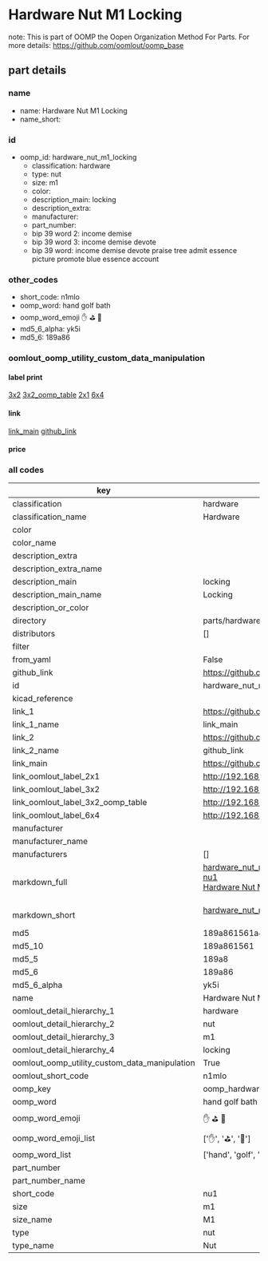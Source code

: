 # Hardware Nut M1 Locking  

note: This is part of OOMP the Oopen Organization Method For Parts. For more details: https://github.com/oomlout/oomp_base

##  part details





### name
* name: Hardware Nut M1 Locking
* name_short: 
### id
* oomp_id: hardware_nut_m1_locking
  * classification: hardware
  * type: nut
  * size: m1
  * color: 
  * description_main: locking
  * description_extra: 
  * manufacturer: 
  * part_number: 
  * bip 39 word 2: income demise
  * bip 39 word 3: income demise devote
  * bip 39 word: income demise devote praise tree admit essence picture promote blue essence account

### other_codes
* short_code: n1mlo
* oomp_word: hand golf bath
* oomp_word_emoji :hand: :golf: :bath:
* md5_6_alpha: yk5i
* md5_6: 189a86






### oomlout_oomp_utility_custom_data_manipulation
#### label print
[3x2](http://192.168.1.245:1112/?label=oomp%20yk5i)
[3x2_oomp_table](http://192.168.1.107:1112/?label=oomp%20yk5i)
[2x1](http://192.168.1.242:1112/?label=oomp%20yk5i)
[6x4](http://192.168.1.55:1112/?label=oomp%20yk5i)    

#### link

[link_main](https://github.com/oomlout/oomlout_oomp_current_version_messy/tree/main/parts/hardware_nut_m1_locking) [github_link](https://github.com/oomlout/oomlout_oomp_part_src/tree/main/parts/hardware_nut_m1_locking)                             

#### price







### all codes 
| key | value |  
| --- | --- |  
| classification | hardware |  
| classification_name | Hardware |  
| color |  |  
| color_name |  |  
| description_extra |  |  
| description_extra_name |  |  
| description_main | locking |  
| description_main_name | Locking |  
| description_or_color |   |  
| directory | parts/hardware_nut_m1_locking |  
| distributors | [] |  
| filter |  |  
| from_yaml | False |  
| github_link | https://github.com/oomlout/oomlout_oomp_part_src/tree/main/parts/hardware_nut_m1_locking |  
| id | hardware_nut_m1_locking |  
| kicad_reference |  |  
| link_1 | https://github.com/oomlout/oomlout_oomp_current_version_messy/tree/main/parts/hardware_nut_m1_locking |  
| link_1_name | link_main |  
| link_2 | https://github.com/oomlout/oomlout_oomp_part_src/tree/main/parts/hardware_nut_m1_locking |  
| link_2_name | github_link |  
| link_main | https://github.com/oomlout/oomlout_oomp_current_version_messy/tree/main/parts/hardware_nut_m1_locking |  
| link_oomlout_label_2x1 | http://192.168.1.242:1112/?label=oomp%20yk5i |  
| link_oomlout_label_3x2 | http://192.168.1.245:1112/?label=oomp%20yk5i |  
| link_oomlout_label_3x2_oomp_table | http://192.168.1.107:1112/?label=oomp%20yk5i |  
| link_oomlout_label_6x4 | http://192.168.1.55:1112/?label=oomp%20yk5i |  
| manufacturer |  |  
| manufacturer_name |  |  
| manufacturers | [] |  
| markdown_full | [hardware_nut_m1_locking](https://github.com/oomlout/oomlout_oomp_current_version_messy/tree/main/parts/hardware_nut_m1_locking)<br>[nu1](https://github.com/oomlout/oomlout_oomp_current_version_messy/tree/main/parts/hardware_nut_m1_locking)<br>[Hardware Nut M1 Locking](https://github.com/oomlout/oomlout_oomp_current_version_messy/tree/main/parts/hardware_nut_m1_locking)<br><br> |  
| markdown_short | [hardware_nut_m1_locking](https://github.com/oomlout/oomlout_oomp_current_version_messy/tree/main/parts/hardware_nut_m1_locking)<br><br> |  
| md5 | 189a861561a449a80ef3fa98798e9394 |  
| md5_10 | 189a861561 |  
| md5_5 | 189a8 |  
| md5_6 | 189a86 |  
| md5_6_alpha | yk5i |  
| name | Hardware Nut M1 Locking |  
| oomlout_detail_hierarchy_1 | hardware |  
| oomlout_detail_hierarchy_2 | nut |  
| oomlout_detail_hierarchy_3 | m1 |  
| oomlout_detail_hierarchy_4 | locking |  
| oomlout_oomp_utility_custom_data_manipulation | True |  
| oomlout_short_code | n1mlo |  
| oomp_key | oomp_hardware_nut_m1_locking |  
| oomp_word | hand golf bath |  
| oomp_word_emoji | :hand: :golf: :bath: |  
| oomp_word_emoji_list | [':hand:', ':golf:', ':bath:'] |  
| oomp_word_list | ['hand', 'golf', 'bath'] |  
| part_number |  |  
| part_number_name |  |  
| short_code | nu1 |  
| size | m1 |  
| size_name | M1 |  
| type | nut |  
| type_name | Nut |  
